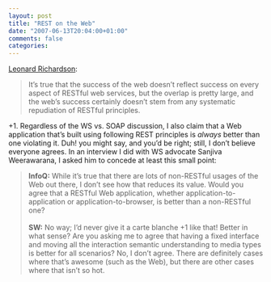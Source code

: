 ```yaml
---
layout: post
title: "REST on the Web"
date: "2007-06-13T20:04:00+01:00"
comments: false
categories: 
---
```


<p><a href="http://www.crummy.com/2007/06/12/0">Leonard Richardson</a>:</p>

<blockquote>
<p>It&#8217;s true that the success of the web doesn&#8217;t reflect success on every aspect of RESTful web services, but the overlap is pretty large, and the web&#8217;s success certainly doesn&#8217;t stem from any systematic repudiation of RESTful principles.</p>
</blockquote>

<p>+1. Regardless of the WS vs. SOAP discussion, I also claim that a Web application that&#8217;s built using following REST principles is <em>always</em> better than one violating it. Duh! you might say, and you&#8217;d be right; still, I don&#8217;t believe everyone agrees. In an interview I did with WS advocate Sanjiva Weerawarana, I asked him to concede at least this small point:</p>

<blockquote><b>InfoQ:</b> While it&#8217;s true that there are lots of non-RESTful usages of the Web out there, I don&#8217;t see how that reduces its value. Would you agree that a RESTful Web application, whether application-to-application or application-to-browser, is better than a non-RESTful one?<br /><br />
<b>SW:</b> No way; I&#8217;d never give it a carte blanche +1 like that! Better in what sense? Are you asking me to agree that having a fixed interface and moving all the interaction semantic understanding to media types is better for all scenarios? No, I don&#8217;t agree. There are definitely cases where that&#8217;s awesome (such as the Web), but there are other cases where that isn&#8217;t so hot.
</blockquote>


